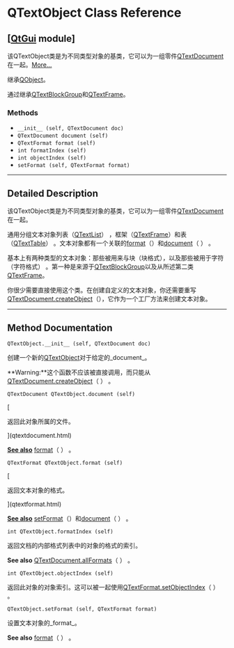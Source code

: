 # QTextObject Class Reference

## [[QtGui](index.htm) module]

该QTextObject类是为不同类型对象的基类，它可以为一组零件[QTextDocument](qtextdocument.html)在一起。[More...](#details)

继承[QObject](qobject.html)。

通过继承[QTextBlockGroup](qtextblockgroup.html)和[QTextFrame](qtextframe.html)。

### Methods

*   `__init__ (self, QTextDocument doc)`
*   `QTextDocument document (self)`
*   `QTextFormat format (self)`
*   `int formatIndex (self)`
*   `int objectIndex (self)`
*   `setFormat (self, QTextFormat format)`

* * *

## Detailed Description

该QTextObject类是为不同类型对象的基类，它可以为一组零件[QTextDocument](qtextdocument.html)在一起。

通用分组文本对象列表（[QTextList](qtextlist.html)） ，框架（[QTextFrame](qtextframe.html)）和表（[QTextTable](qtexttable.html)） 。文本对象都有一个关联的[format](qtextobject.html#format)（）和[document](qtextobject.html#document)（ ） 。

基本上有两种类型的文本对象：那些被用来与块（块格式），以及那些被用于字符（字符格式） 。第一种是来源于[QTextBlockGroup](qtextblockgroup.html)以及从所述第二类[QTextFrame](qtextframe.html)。

你很少需要直接使用这个类。在创建自定义的文本对象，你还需要重写[QTextDocument.createObject](qtextdocument.html#createObject)（），它作为一个工厂方法来创建文本对象。

* * *

## Method Documentation

```
QTextObject.__init__ (self, QTextDocument doc)
```

创建一个新的[QTextObject](qtextobject.html)对于给定的_document_。

**Warning:**这个函数不应该被直接调用，而只能从[QTextDocument.createObject](qtextdocument.html#createObject)（ ） 。

```
QTextDocument QTextObject.document (self)
```

[

返回此对象所属的文件。

](qtextdocument.html)

[**See also**](qtextdocument.html) [format](qtextobject.html#format)（ ） 。

```
QTextFormat QTextObject.format (self)
```

[

返回文本对象的格式。

](qtextformat.html)

[**See also**](qtextformat.html) [setFormat](qtextobject.html#setFormat)（）和[document](qtextobject.html#document)（ ） 。

```
int QTextObject.formatIndex (self)
```

返回文档的内部格式列表中的对象的格式的索引。

**See also** [QTextDocument.allFormats](qtextdocument.html#allFormats)（ ） 。

```
int QTextObject.objectIndex (self)
```

返回此对象的对象索引。这可以被一起使用[QTextFormat.setObjectIndex](qtextformat.html#setObjectIndex)（ ） 。

```
QTextObject.setFormat (self, QTextFormat format)
```

设置文本对象的_format_。

**See also** [format](qtextobject.html#format)（ ） 。
